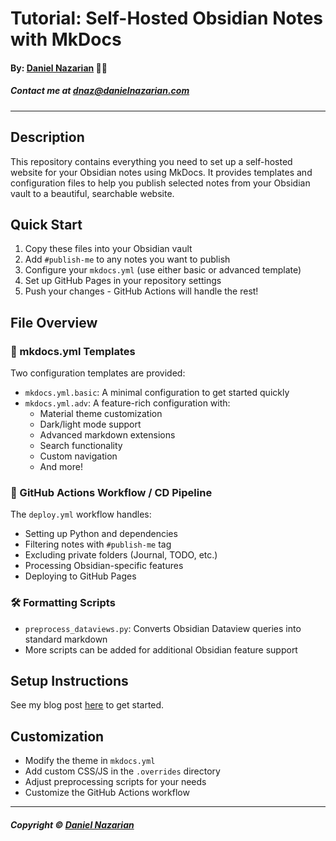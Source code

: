 # Tutorial: Self-Hosted Obsidian Notes with MkDocs
#### By: [Daniel Nazarian](https://www.danielnazarian.com) 🐧👹
##### Contact me at <dnaz@danielnazarian.com>

-------------------------------------------------------

## Description

This repository contains everything you need to set up a self-hosted website for your Obsidian notes using MkDocs. It provides templates and configuration files to help you publish selected notes from your Obsidian vault to a beautiful, searchable website.

## Quick Start

1. Copy these files into your Obsidian vault
2. Add `#publish-me` to any notes you want to publish
3. Configure your `mkdocs.yml` (use either basic or advanced template)
4. Set up GitHub Pages in your repository settings
5. Push your changes - GitHub Actions will handle the rest!

## File Overview

### 📄 mkdocs.yml Templates

Two configuration templates are provided:

- `mkdocs.yml.basic`: A minimal configuration to get started quickly
- `mkdocs.yml.adv`: A feature-rich configuration with:
  - Material theme customization
  - Dark/light mode support
  - Advanced markdown extensions
  - Search functionality
  - Custom navigation
  - And more!

### 🔄 GitHub Actions Workflow / CD Pipeline

The `deploy.yml` workflow handles:
- Setting up Python and dependencies
- Filtering notes with `#publish-me` tag
- Excluding private folders (Journal, TODO, etc.)
- Processing Obsidian-specific features
- Deploying to GitHub Pages

### 🛠️ Formatting Scripts

- `preprocess_dataviews.py`: Converts Obsidian Dataview queries into standard markdown
- More scripts can be added for additional Obsidian feature support


## Setup Instructions

See my blog post [here](https://www.danielnazarian.com/blog/posts/) to get started.


## Customization

- Modify the theme in `mkdocs.yml`
- Add custom CSS/JS in the `.overrides` directory
- Adjust preprocessing scripts for your needs
- Customize the GitHub Actions workflow

-------------------------------------------------------

##### Copyright © [Daniel Nazarian](https://danielnazarian.com)
